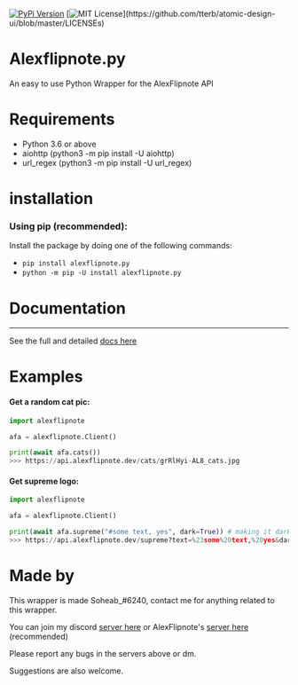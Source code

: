 [![PyPi Version](https://img.shields.io/pypi/v/alexflipnote.py.svg)](https://pypi.python.org/pypi/alexflipnote.py/)
[![MIT License](https://img.shields.io/apm/l/atomic-design-ui.svg?)](https://github.com/tterb/atomic-design-ui/blob/master/LICENSEs)

# Alexflipnote.py
 An easy to use Python Wrapper for the AlexFlipnote API


# Requirements
- Python 3.6 or above
- aiohttp (python3 -m pip install -U aiohttp)
- url_regex (python3 -m pip install -U url_regex)

# installation

### Using pip (recommended):
Install the package by doing one of the following commands:

- `pip install alexflipnote.py`
- `python -m pip -U install alexflipnote.py`

# Documentation
---
See the full and detailed [docs here](docs.md)
# Examples

#### Get a random cat pic:

```py
import alexflipnote

afa = alexflipnote.Client()

print(await afa.cats())
>>> https://api.alexflipnote.dev/cats/grRlHyi-AL8_cats.jpg
``` 

#### Get supreme logo:

```py
import alexflipnote

afa = alexflipnote.Client()

print(await afa.supreme("#some text, yes", dark=True)) # making it dark, there is also light = True.
>>> https://api.alexflipnote.dev/supreme?text=%23some%20text,%20yes&dark=true
``` 

# Made by

This wrapper is made Soheab_#6240, contact me for anything related to this wrapper.

You can join my discord [server here](https://discord.gg/yCzcfju) or 
AlexFlipnote's [server here](https://discord.gg/alexflipnote) (recommended)

Please report any bugs in the servers above or dm.

Suggestions are also welcome.

